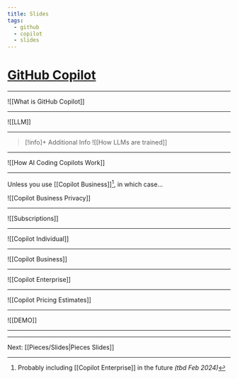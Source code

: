 ```yaml
---
title: Slides
tags:
  - github
  - copilot
  - slides
---
```

# [GitHub Copilot](https://github.com/features/copilot)

---

![[What is GitHub Copilot]] 

---
![[LLM]]

---

> [!info]+ Additional Info
> ![[How LLMs are trained]]

---
  
![[How AI Coding Copilots Work]] 

---

Unless you use [[Copilot Business]][^1], in which case...

![[Copilot Business Privacy]]

---

![[Subscriptions]]

---

![[Copilot Individual]]

---

![[Copilot Business]]

---

![[Copilot Enterprise]]

---

![[Copilot Pricing Estimates]]

---

![[DEMO]]

---
  
[^1]: Probably including [[Copilot Enterprise]] in the future _(tbd Feb 2024)_

---

Next: [[Pieces/Slides|Pieces Slides]]

